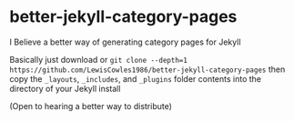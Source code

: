 # better-jekyll-category-pages
I Believe a better way of generating category pages for Jekyll

Basically just download or `git clone --depth=1 https://github.com/LewisCowles1986/better-jekyll-category-pages` then copy the `_layouts`, `_includes`, and `_plugins` folder contents into the directory of your Jekyll install

(Open to hearing a better way to distribute)
